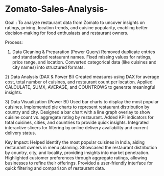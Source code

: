 # Zomato-Sales-Analysis-
 Goal :
 To analyze restaurant data from Zomato to uncover insights on ratings, pricing, location trends, and cuisine popularity, enabling better decision-making for food enthusiasts and restaurant owners.

Process:
1) Data Cleaning & Preparation (Power Query)
Removed duplicate entries and standardized restaurant names.
Fixed missing values for ratings, price range, and location.
Converted categorical data (like cuisines and city names) into structured formats.

2️) Data Analysis (DAX & Power BI)
Created measures using DAX for average cost, total number of cuisines, and restaurant count per location.
Applied CALCULATE, SUMX, AVERAGE, and COUNTROWS to generate meaningful insights.

3️) Data Visualization (Power BI)
Used bar charts to display the most popular cuisines.
Implemented pie charts to represent restaurant distribution by country and city.
Designed a bar chart with a line graph overlay to show cuisine count vs. aggregate rating by restaurant.
Added KPI indicators for total cuisines, cities, and countries to provide quick insights.
Integrated interactive slicers for filtering by online delivery availability and current delivery status.


Key Impact:
Helped identify the most popular cuisines in India, aiding restaurant owners in menu planning.
Showcased the restaurant distribution by country, city, and locality, providing insights into market penetration.
Highlighted customer preferences through aggregate ratings, allowing businesses to refine their offerings.
Provided a user-friendly interface for quick filtering and comparison of restaurant data.
